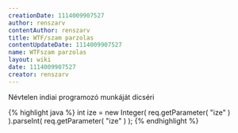 ```yaml
---
creationDate: 1114009907527 
author: renszarv 
contentAuthor: renszarv 
title: WTF/szam parzolas 
contentUpdateDate: 1114009907527 
name: WTFszam parzolas 
layout: wiki 
date: 1114009907527 
creator: renszarv 
---
```

Névtelen indiai programozó munkáját dicséri 

{% highlight java %}
 int ize = new Integer( req.getParameter( "ize" ) ).parseInt( req.getParameter( "ize" ) );
{% endhighlight %}
